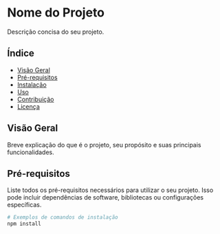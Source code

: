 # Nome do Projeto

Descrição concisa do seu projeto.

## Índice

- [Visão Geral](#visão-geral)
- [Pré-requisitos](#pré-requisitos)
- [Instalação](#instalação)
- [Uso](#uso)
- [Contribuição](#contribuição)
- [Licença](#licença)

## Visão Geral

Breve explicação do que é o projeto, seu propósito e suas principais funcionalidades.

## Pré-requisitos

Liste todos os pré-requisitos necessários para utilizar o seu projeto. Isso pode incluir dependências de software, bibliotecas ou configurações específicas.

```bash
# Exemplos de comandos de instalação
npm install
